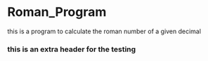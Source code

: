 # Roman_Program
this is a program to calculate the roman number of a given decimal 

### this is an extra header for the testing 


 
